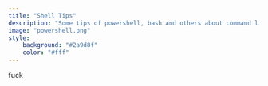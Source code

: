 ```yaml
---
title: "Shell Tips"
description: "Some tips of powershell, bash and others about command line"
image: "powershell.png"
style:
    background: "#2a9d8f"
    color: "#fff"
---
```

fuck